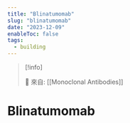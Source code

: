 ```yaml
---
title: "Blinatumomab"
slug: "blinatumomab"
date: "2023-12-09"
enableToc: false
tags:
  - building
---
```


> [!info]
>
> 🌱 來自: [[Monoclonal Antibodies]]

# Blinatumomab


